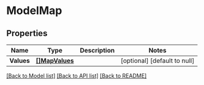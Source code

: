 # ModelMap

## Properties
Name | Type | Description | Notes
------------ | ------------- | ------------- | -------------
**Values** | [**[]MapValues**](Map_values.md) |  | [optional] [default to null]

[[Back to Model list]](../README.md#documentation-for-models) [[Back to API list]](../README.md#documentation-for-api-endpoints) [[Back to README]](../README.md)


